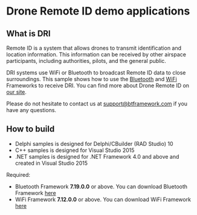 # Drone Remote ID demo applications

## What is DRI

Remote ID is a system that allows drones to transmit identification and location information. This information can be received by other airspace participants, including authorities, pilots, and the general public.

DRI systems use WiFi or Bluetooth to broadcast Remote ID data to close surroundings. This sample shows how to use the [Bluetooth](https://www.btframework.com/bluetoothframework.htm) and [WiFi](https://www.btframework.com/wififramework.htm) Frameworks to receive DRI. You can find more about Drone Remote ID on [our site](https://www.btframework.com/droneremoteid.htm).

Please do not hesitate to contact us at support@btframework.com if you have any questions.

## How to build

* Delphi samples is designed for Delphi/CBuilder (RAD Studio) 10
* C++ samples is designed for Visual Studio 2015
* .NET samples is designed for .NET Framework 4.0 and above and created in Visual Studio 2015

Required:
* Bluetooth Framework **7.19.0.0** or above. You can download Bluetooth Framework [here](https://www.btframework.com/bluetoothframework.htm)
* WiFi Framework **7.12.0.0** or above. You can download WiFi Framework [here](https://www.btframework.com/wififramework.htm)
